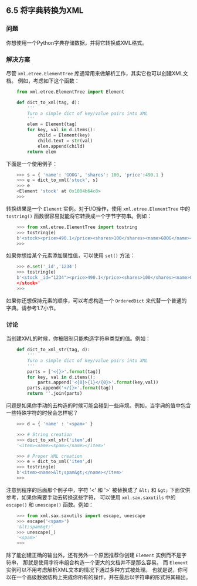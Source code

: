 ## 6.5 将字典转换为XML ##
### 问题 ###
你想使用一个Python字典存储数据，并将它转换成XML格式。
### 解决方案 ###
尽管 ``xml.etree.ElementTree`` 库通常用来做解析工作，其实它也可以创建XML文档。
例如，考虑如下这个函数：
```python
    from xml.etree.ElementTree import Element

    def dict_to_xml(tag, d):
        '''
        Turn a simple dict of key/value pairs into XML
        '''
        elem = Element(tag)
        for key, val in d.items():
            child = Element(key)
            child.text = str(val)
            elem.append(child)
        return elem

```
下面是一个使用例子：
```python
    >>> s = { 'name': 'GOOG', 'shares': 100, 'price':490.1 }
    >>> e = dict_to_xml('stock', s)
    >>> e
    <Element 'stock' at 0x1004b64c8>
    >>>

```
转换结果是一个 ``Element`` 实例。对于I/O操作，使用 ``xml.etree.ElementTree`` 中的 ``tostring()``
函数很容易就能将它转换成一个字节字符串。例如：
```python
    >>> from xml.etree.ElementTree import tostring
    >>> tostring(e)
    b'<stock><price>490.1</price><shares>100</shares><name>GOOG</name></stock>'
    >>>

```
如果你想给某个元素添加属性值，可以使用 ``set()`` 方法：
```python
    >>> e.set('_id','1234')
    >>> tostring(e)
    b'<stock _id="1234"><price>490.1</price><shares>100</shares><name>GOOG</name>
    </stock>'
    >>>

```
如果你还想保持元素的顺序，可以考虑构造一个 ``OrderedDict`` 来代替一个普通的字典。请参考1.7小节。
### 讨论 ###
当创建XML的时候，你被限制只能构造字符串类型的值。例如：
```python
    def dict_to_xml_str(tag, d):
        '''
        Turn a simple dict of key/value pairs into XML
        '''
        parts = ['<{}>'.format(tag)]
        for key, val in d.items():
            parts.append('<{0}>{1}</{0}>'.format(key,val))
        parts.append('</{}>'.format(tag))
        return ''.join(parts)

```
问题是如果你手动的去构造的时候可能会碰到一些麻烦。例如，当字典的值中包含一些特殊字符的时候会怎样呢？
```python
    >>> d = { 'name' : '<spam>' }

    >>> # String creation
    >>> dict_to_xml_str('item',d)
    '<item><name><spam></name></item>'

    >>> # Proper XML creation
    >>> e = dict_to_xml('item',d)
    >>> tostring(e)
    b'<item><name>&lt;spam&gt;</name></item>'
    >>>

```
注意到程序的后面那个例子中，字符 '<' 和 '>' 被替换成了 ``&lt;`` 和 ``&gt;``
下面仅供参考，如果你需要手动去转换这些字符，
可以使用 ``xml.sax.saxutils`` 中的 ``escape()``  和 ``unescape()`` 函数。例如：
```python
    >>> from xml.sax.saxutils import escape, unescape
    >>> escape('<spam>')
    '&lt;spam&gt;'
    >>> unescape(_)
    '<spam>'
    >>>

```
除了能创建正确的输出外，还有另外一个原因推荐你创建 ``Element`` 实例而不是字符串，
那就是使用字符串组合构造一个更大的文档并不是那么容易。
而 ``Element`` 实例可以不用考虑解析XML文本的情况下通过多种方式被处理。
也就是说，你可以在一个高级数据结构上完成你所有的操作，并在最后以字符串的形式将其输出。
